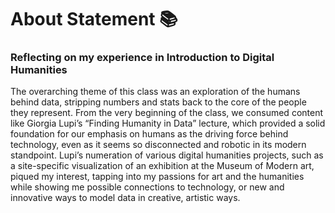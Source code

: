 # About Statement 📚

### Reflecting on my experience in Introduction to Digital Humanities

The overarching theme of this class was an exploration of the humans behind data, stripping numbers and stats back to the core of the people they represent. From the very beginning of the class, we consumed content like Giorgia Lupi’s “Finding Humanity in Data” lecture, which provided a solid foundation for our emphasis on humans as the driving force behind technology, even as it seems so disconnected and robotic in its modern standpoint. Lupi’s numeration of various digital humanities projects, such as a site-specific visualization of an exhibition at the Museum of Modern art, piqued my interest, tapping into my passions for art and the humanities while showing me possible connections to technology, or new and innovative ways to model data in creative, artistic ways. 
